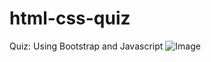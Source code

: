 # html-css-quiz
Quiz: Using Bootstrap and Javascript 
![Image](https://github.com/user-attachments/assets/02292512-94ba-413f-8d9f-2258bab561db)

